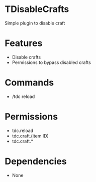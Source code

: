 # TDisableCrafts
Simple plugin to disable craft

# Features
- Disable crafts
- Permissions to bypass disabled crafts

# Commands
- /tdc reload

# Permissions
- tdc.reload
- tdc.craft.(item ID)
- tdc.craft.*

# Dependencies
- None
